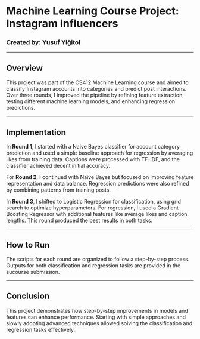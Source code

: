 # Machine Learning Course Project: Instagram Influencers

### Created by: Yusuf Yiğitol

---

## Overview

This project was part of the CS412 Machine Learning course and aimed to classify Instagram accounts into categories and predict post interactions. Over three rounds, I improved the pipeline by refining feature extraction, testing different machine learning models, and enhancing regression predictions.

---

## Implementation

In **Round 1**, I started with a Naive Bayes classifier for account category prediction and used a simple baseline approach for regression by averaging likes from training data. Captions were processed with TF-IDF, and the classifier achieved decent initial accuracy.

For **Round 2**, I continued with Naive Bayes but focused on improving feature representation and data balance. Regression predictions were also refined by combining patterns from training posts.

In **Round 3**, I shifted to Logistic Regression for classification, using grid search to optimize hyperparameters. For regression, I used a Gradient Boosting Regressor with additional features like average likes and caption lengths. This round produced the best results in both tasks.

---

## How to Run

The scripts for each round are organized to follow a step-by-step process. Outputs for both classification and regression tasks are provided in the sucourse submission.

---

## Conclusion

This project demonstrates how step-by-step improvements in models and features can enhance performance. Starting with simple approaches and slowly adopting advanced techniques allowed solving the classification and regression tasks effectively.


